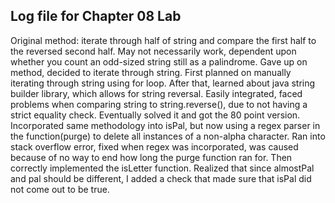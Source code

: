 Log file for Chapter 08 Lab
-------------------------------------------------------------------------------------------
Original method: iterate through half of string and compare the first half to the reversed second half.
May not necessarily work, dependent upon whether you count an odd-sized string still as a palindrome.
Gave up on method, decided to iterate through string.
First planned on manually iterating through string using for loop.
After that, learned about java string builder library, which allows for string reversal.
Easily integrated, faced problems when comparing string to string.reverse(), due to not having a strict equality check.
Eventually solved it and got the 80 point version.
Incorporated same methodology into isPal, but now using a regex parser in the function(purge) to delete all instances of a non-alpha character.
Ran into stack overflow error, fixed when regex was incorporated, was caused because of no way to end how long the purge function ran for.
Then correctly implemented the isLetter function.
Realized that since almostPal and pal should be different, I added a check that made sure that isPal did not come out to be true.